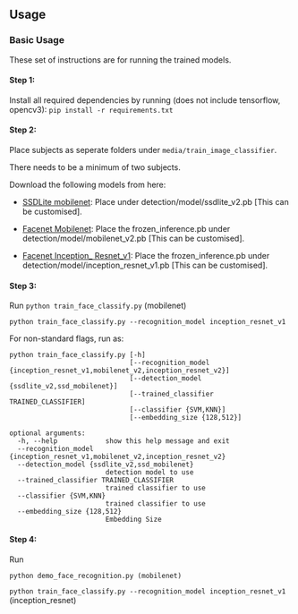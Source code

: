 ## Usage

### Basic Usage

These set of instructions are for running the trained models.

#### Step 1: 

Install all required dependencies by running (does not include tensorflow, opencv3):
`pip install -r requirements.txt`

#### Step 2:

Place subjects as seperate folders under `media/train_image_classifier`.

There needs to be a minimum of two subjects.

Download the following models from here:

* [SSDLite mobilenet](https://drive.google.com/open?id=1k6ZXrgo4f0tU18tqlMLjN5tTb_6mwnsS): Place under detection/model/ssdlite_v2.pb [This can be customised]. 

* [Facenet Mobilenet](https://drive.google.com/open?id=1sBHIXC66tdKlj7pd9zxaEpxcGJmC5NA1): Place the frozen_inference.pb under detection/model/mobilenet_v2.pb [This can be customised]. 

* [Facenet Inception_ Resnet_v1](https://drive.google.com/open?id=1S98bS1bQM9BuxXqmwJAGS6SNkMz_Rzj0): Place the frozen_inference.pb under detection/model/inception_resnet_v1.pb [This can be customised]. 

#### Step 3:

Run
`python train_face_classify.py` (mobilenet)

`python train_face_classify.py --recognition_model inception_resnet_v1`

For non-standard flags, run as:

```
python train_face_classify.py [-h]
                              [--recognition_model {inception_resnet_v1,mobilenet_v2,inception_resnet_v2}]
                              [--detection_model {ssdlite_v2,ssd_mobilenet}]
                              [--trained_classifier TRAINED_CLASSIFIER]
                              [--classifier {SVM,KNN}]
                              [--embedding_size {128,512}]

optional arguments:
  -h, --help            show this help message and exit
  --recognition_model {inception_resnet_v1,mobilenet_v2,inception_resnet_v2}
  --detection_model {ssdlite_v2,ssd_mobilenet}
                        detection model to use
  --trained_classifier TRAINED_CLASSIFIER
                        trained classifier to use
  --classifier {SVM,KNN}
                        trained classifier to use
  --embedding_size {128,512}
                        Embedding Size
```

#### Step 4:

Run

`python demo_face_recognition.py (mobilenet)`


`python train_face_classify.py --recognition_model inception_resnet_v1` (inception_resnet)